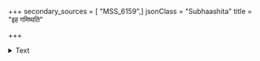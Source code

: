 +++
secondary_sources = [ "MSS_6159",]
jsonClass = "Subhaashita"
title = "इह गमिष्यति"

+++

<details><summary>Text</summary>

इह गमिष्यति वैद्यमतिः श्रमं प्रथममेव पुरस्तु महासुखम्।  
प्रियतमस्य मृगाक्षि समागमे नवकरग्रहणा गृहिणी यथा॥
</details>
